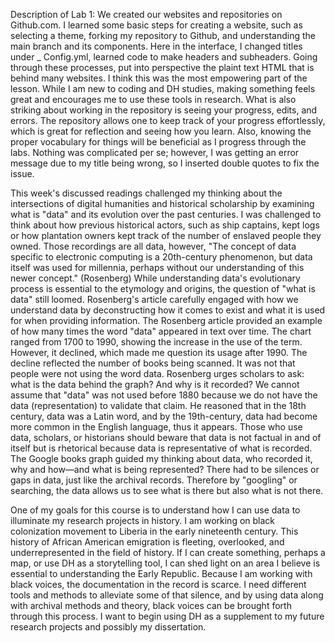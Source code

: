 Description of Lab 1: We created our websites and repositories on Github.com. I learned some basic steps for creating a website, such as selecting a theme, forking my repository to Github, and understanding the main branch and its components. Here in the interface, I changed titles under _ Config.yml, learned code to make headers and subheaders. Going through these processes, put into perspective the plaint text HTML that is behind many websites. I think this was the most empowering part of the lesson. While I am new to coding and DH studies, making something feels great and encourages me to use these tools in research. What is also striking about working in the repository is seeing your progress, edits, and errors. The repository allows one to keep track of your progress effortlessly, which is great for reflection and seeing how you learn. Also, knowing the proper vocabulary for things will be beneficial as I progress through the labs. Nothing was complicated per se; however, I was getting an error message due to my title being wrong, so I inserted double quotes to fix the issue. 

This week's discussed readings challenged my thinking about the intersections of digital humanities and historical scholarship by examining what is "data" and its evolution over the past centuries. I was challenged to think about how previous historical actors, such as ship captains, kept logs or how plantation owners kept track of the number of enslaved people they owned. Those recordings are all data, however, "The concept of data specific to electronic computing is a 20th-century phenomenon, but data itself was used for millennia, perhaps without our understanding of this newer concept." (Rosenberg) While understanding data's evolutionary process is essential to the etymology and origins, the question of "what is data" still loomed. Rosenberg's article carefully engaged with how we understand data by deconstructing how it comes to exist and what it is used for when providing information.
The Rosenberg article provided an example of how many times the word "data" appeared in text over time. The chart ranged from 1700 to 1990, showing the increase in the use of the term. However, it declined, which made me question its usage after 1990. The decline reflected the number of books being scanned. It was not that people were not using the word data. Rosenberg urges scholars to ask: what is the data behind the graph? And why is it recorded? We cannot assume that "data" was not used before 1880 because we do not have the data (representation) to validate that claim. He reasoned that in the 18th century, data was a Latin word, and by the 19th-century, data had become more common in the English language, thus it appears. Those who use data, scholars, or historians should beware that data is not factual in and of itself but is rhetorical because data is representative of what is recorded. The Google books graph guided my thinking about data, who recorded it, why and how—and what is being represented? There had to be silences or gaps in data, just like the archival records. Therefore by "googling" or searching, the data allows us to see what is there but also what is not there. 
 
One of my goals for this course is to understand how I can use data to illuminate my research projects in history. I am working on black colonization movement to Liberia in the early nineteenth century. This history of African American emigration is fleeting, overlooked, and underrepresented in the field of history. If I can create something, perhaps a map, or use DH as a storytelling tool, I can shed light on an area I believe is essential to understanding the Early Republic. Because I am working with black voices, the documentation in the record is scarce. I need different tools and methods to alleviate some of that silence, and by using data along with archival methods and theory, black voices can be brought forth through this process. I want to begin using DH as a supplement to my future research projects and possibly my dissertation. 
